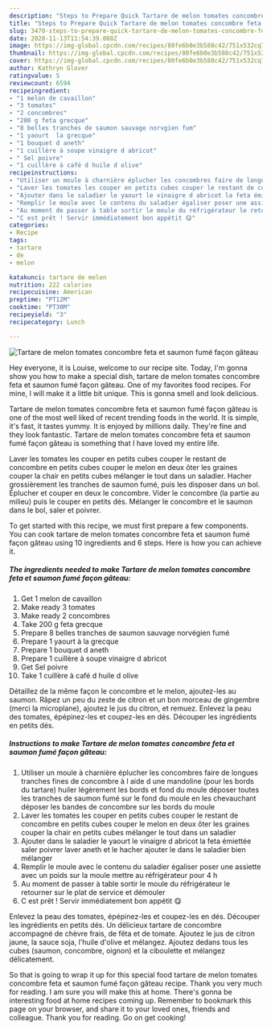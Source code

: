 ```yaml
---
description: "Steps to Prepare Quick Tartare de melon tomates concombre feta et saumon fumé façon gâteau"
title: "Steps to Prepare Quick Tartare de melon tomates concombre feta et saumon fumé façon gâteau"
slug: 3470-steps-to-prepare-quick-tartare-de-melon-tomates-concombre-feta-et-saumon-fume-facon-gateau
date: 2020-11-13T11:54:39.088Z
image: https://img-global.cpcdn.com/recipes/80fe6b0e3b588c42/751x532cq70/tartare-de-melon-tomates-concombre-feta-et-saumon-fume-facon-gateau-photo-principale-de-la-recette.jpg
thumbnail: https://img-global.cpcdn.com/recipes/80fe6b0e3b588c42/751x532cq70/tartare-de-melon-tomates-concombre-feta-et-saumon-fume-facon-gateau-photo-principale-de-la-recette.jpg
cover: https://img-global.cpcdn.com/recipes/80fe6b0e3b588c42/751x532cq70/tartare-de-melon-tomates-concombre-feta-et-saumon-fume-facon-gateau-photo-principale-de-la-recette.jpg
author: Kathryn Glover
ratingvalue: 5
reviewcount: 6594
recipeingredient:
- "1 melon de cavaillon"
- "3 tomates"
- "2 concombres"
- "200 g feta grecque"
- "8 belles tranches de saumon sauvage norvgien fum"
- "1 yaourt  la grecque"
- "1 bouquet d aneth"
- "1 cuillère à soupe vinaigre d abricot"
- " Sel poivre"
- "1 cuillère à café d huile d olive"
recipeinstructions:
- "Utiliser un moule à charnière éplucher les concombres faire de longues tranches fines de concombre à l aide d une mandoline (pour les bords du tartare) huiler légèrement les bords et fond du moule déposer toutes les tranches de saumon fumé sur le fond du moule en les chevauchant déposer les bandes de concombre sur les bords du moule"
- "Laver les tomates les couper en petits cubes couper le restant de concombre en petits cubes couper le melon en deux ôter les graines couper la chair en petits cubes mélanger le tout dans un saladier"
- "Ajouter dans le saladier le yaourt le vinaigre d abricot la feta émiettée saler poivrer laver aneth et le hacher ajouter le dans le saladier bien mélanger"
- "Remplir le moule avec le contenu du saladier égaliser poser une assiette avec un poids sur la moule mettre au réfrigérateur pour 4 h"
- "Au moment de passer à table sortir le moule du réfrigérateur le retourner sur le plat de service et démouler"
- "C est prêt ! Servir immédiatement bon appétit 😋"
categories:
- Recipe
tags:
- tartare
- de
- melon

katakunci: tartare de melon 
nutrition: 222 calories
recipecuisine: American
preptime: "PT12M"
cooktime: "PT30M"
recipeyield: "3"
recipecategory: Lunch

---
```



![Tartare de melon tomates concombre feta et saumon fumé façon gâteau](https://img-global.cpcdn.com/recipes/80fe6b0e3b588c42/751x532cq70/tartare-de-melon-tomates-concombre-feta-et-saumon-fume-facon-gateau-photo-principale-de-la-recette.jpg)

Hey everyone, it is Louise, welcome to our recipe site. Today, I'm gonna show you how to make a special dish, tartare de melon tomates concombre feta et saumon fumé façon gâteau. One of my favorites food recipes. For mine, I will make it a little bit unique. This is gonna smell and look delicious.

Tartare de melon tomates concombre feta et saumon fumé façon gâteau is one of the most well liked of recent trending foods in the world. It is simple, it's fast, it tastes yummy. It is enjoyed by millions daily. They're fine and they look fantastic. Tartare de melon tomates concombre feta et saumon fumé façon gâteau is something that I have loved my entire life.

Laver les tomates les couper en petits cubes couper le restant de concombre en petits cubes couper le melon en deux ôter les graines couper la chair en petits cubes mélanger le tout dans un saladier. Hacher grossièrement les tranches de saumon fumé, puis les disposer dans un bol. Éplucher et couper en deux le concombre. Vider le concombre (la partie au milieu) puis le couper en petits dés. Mélanger le concombre et le saumon dans le bol, saler et poivrer.


To get started with this recipe, we must first prepare a few components. You can cook tartare de melon tomates concombre feta et saumon fumé façon gâteau using 10 ingredients and 6 steps. Here is how you can achieve it.

<!--inarticleads1-->

##### The ingredients needed to make Tartare de melon tomates concombre feta et saumon fumé façon gâteau:

1. Get 1 melon de cavaillon
1. Make ready 3 tomates
1. Make ready 2 concombres
1. Take 200 g feta grecque
1. Prepare 8 belles tranches de saumon sauvage norvégien fumé
1. Prepare 1 yaourt à la grecque
1. Prepare 1 bouquet d aneth
1. Prepare 1 cuillère à soupe vinaigre d abricot
1. Get  Sel poivre
1. Take 1 cuillère à café d huile d olive


Détaillez de la même façon le concombre et le melon, ajoutez-les au saumon. Râpez un peu du zeste de citron et un bon morceau de gingembre (merci la microplane), ajoutez le jus du citron, et remuez. Enlevez la peau des tomates, épépinez-les et coupez-les en dés. Découper les ingrédients en petits dés. 

<!--inarticleads2-->

##### Instructions to make Tartare de melon tomates concombre feta et saumon fumé façon gâteau:

1. Utiliser un moule à charnière éplucher les concombres faire de longues tranches fines de concombre à l aide d une mandoline (pour les bords du tartare) huiler légèrement les bords et fond du moule déposer toutes les tranches de saumon fumé sur le fond du moule en les chevauchant déposer les bandes de concombre sur les bords du moule
1. Laver les tomates les couper en petits cubes couper le restant de concombre en petits cubes couper le melon en deux ôter les graines couper la chair en petits cubes mélanger le tout dans un saladier
1. Ajouter dans le saladier le yaourt le vinaigre d abricot la feta émiettée saler poivrer laver aneth et le hacher ajouter le dans le saladier bien mélanger
1. Remplir le moule avec le contenu du saladier égaliser poser une assiette avec un poids sur la moule mettre au réfrigérateur pour 4 h
1. Au moment de passer à table sortir le moule du réfrigérateur le retourner sur le plat de service et démouler
1. C est prêt ! Servir immédiatement bon appétit 😋


Enlevez la peau des tomates, épépinez-les et coupez-les en dés. Découper les ingrédients en petits dés. Un délicieux tartare de concombre accompagné de chèvre frais, de fêta et de tomate. Ajoutez le jus de citron jaune, la sauce soja, l&#39;huile d&#39;olive et mélangez. Ajoutez dedans tous les cubes (saumon, concombre, oignon) et la ciboulette et mélangez délicatement. 

So that is going to wrap it up for this special food tartare de melon tomates concombre feta et saumon fumé façon gâteau recipe. Thank you very much for reading. I am sure you will make this at home. There's gonna be interesting food at home recipes coming up. Remember to bookmark this page on your browser, and share it to your loved ones, friends and colleague. Thank you for reading. Go on get cooking!
